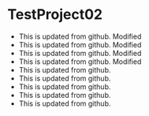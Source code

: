 # TestProject02

- This is updated from github. Modified
- This is updated from github. Modified
- This is updated from github. Modified
- This is updated from github. Modified
- This is updated from github.
- This is updated from github.
- This is updated from github.
- This is updated from github.
- This is updated from github.
